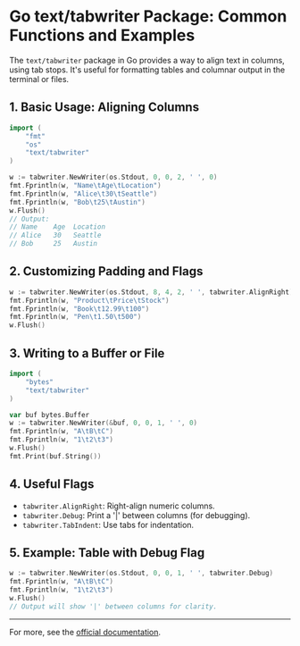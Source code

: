 # Go text/tabwriter Package: Common Functions and Examples

The `text/tabwriter` package in Go provides a way to align text in columns, using tab stops. It's useful for formatting tables and columnar output in the terminal or files.

## 1. Basic Usage: Aligning Columns
```go
import (
    "fmt"
    "os"
    "text/tabwriter"
)

w := tabwriter.NewWriter(os.Stdout, 0, 0, 2, ' ', 0)
fmt.Fprintln(w, "Name\tAge\tLocation")
fmt.Fprintln(w, "Alice\t30\tSeattle")
fmt.Fprintln(w, "Bob\t25\tAustin")
w.Flush()
// Output:
// Name    Age  Location
// Alice   30   Seattle
// Bob     25   Austin
```

## 2. Customizing Padding and Flags
```go
w := tabwriter.NewWriter(os.Stdout, 8, 4, 2, ' ', tabwriter.AlignRight)
fmt.Fprintln(w, "Product\tPrice\tStock")
fmt.Fprintln(w, "Book\t12.99\t100")
fmt.Fprintln(w, "Pen\t1.50\t500")
w.Flush()
```

## 3. Writing to a Buffer or File
```go
import (
    "bytes"
    "text/tabwriter"
)

var buf bytes.Buffer
w := tabwriter.NewWriter(&buf, 0, 0, 1, ' ', 0)
fmt.Fprintln(w, "A\tB\tC")
fmt.Fprintln(w, "1\t2\t3")
w.Flush()
fmt.Print(buf.String())
```

## 4. Useful Flags
- `tabwriter.AlignRight`: Right-align numeric columns.
- `tabwriter.Debug`: Print a '|' between columns (for debugging).
- `tabwriter.TabIndent`: Use tabs for indentation.

## 5. Example: Table with Debug Flag
```go
w := tabwriter.NewWriter(os.Stdout, 0, 0, 1, ' ', tabwriter.Debug)
fmt.Fprintln(w, "A\tB\tC")
fmt.Fprintln(w, "1\t2\t3")
w.Flush()
// Output will show '|' between columns for clarity.
```

---
For more, see the [official documentation](https://pkg.go.dev/text/tabwriter).
